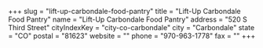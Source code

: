 +++
slug = "lift-up-carbondale-food-pantry"
title = "Lift-Up Carbondale Food Pantry"
name = "Lift-Up Carbondale Food Pantry"
address = "520 S Third Street"
cityIndexKey = "city-co-carbondale"
city = "Carbondale"
state = "CO"
postal = "81623"
website = ""
phone = "970-963-1778"
fax = ""
+++
